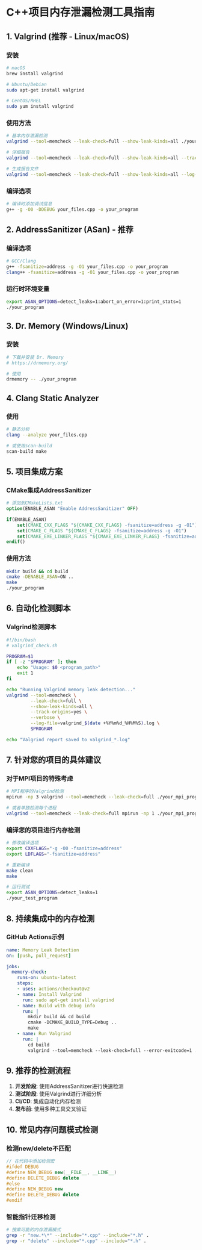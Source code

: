 # C++项目内存泄漏检测工具指南

## 1. Valgrind (推荐 - Linux/macOS)

### 安装
```bash
# macOS
brew install valgrind

# Ubuntu/Debian
sudo apt-get install valgrind

# CentOS/RHEL
sudo yum install valgrind
```

### 使用方法
```bash
# 基本内存泄漏检测
valgrind --tool=memcheck --leak-check=full --show-leak-kinds=all ./your_program

# 详细报告
valgrind --tool=memcheck --leak-check=full --show-leak-kinds=all --track-origins=yes --verbose ./your_program

# 生成报告文件
valgrind --tool=memcheck --leak-check=full --show-leak-kinds=all --log-file=valgrind_report.txt ./your_program
```

### 编译选项
```bash
# 编译时添加调试信息
g++ -g -O0 -DDEBUG your_files.cpp -o your_program
```

## 2. AddressSanitizer (ASan) - 推荐

### 编译选项
```bash
# GCC/Clang
g++ -fsanitize=address -g -O1 your_files.cpp -o your_program
clang++ -fsanitize=address -g -O1 your_files.cpp -o your_program
```

### 运行时环境变量
```bash
export ASAN_OPTIONS=detect_leaks=1:abort_on_error=1:print_stats=1
./your_program
```

## 3. Dr. Memory (Windows/Linux)

### 安装
```bash
# 下载并安装 Dr. Memory
# https://drmemory.org/

# 使用
drmemory -- ./your_program
```

## 4. Clang Static Analyzer

### 使用
```bash
# 静态分析
clang --analyze your_files.cpp

# 或使用scan-build
scan-build make
```

## 5. 项目集成方案

### CMake集成AddressSanitizer
```cmake
# 添加到CMakeLists.txt
option(ENABLE_ASAN "Enable AddressSanitizer" OFF)

if(ENABLE_ASAN)
    set(CMAKE_CXX_FLAGS "${CMAKE_CXX_FLAGS} -fsanitize=address -g -O1")
    set(CMAKE_C_FLAGS "${CMAKE_C_FLAGS} -fsanitize=address -g -O1")
    set(CMAKE_EXE_LINKER_FLAGS "${CMAKE_EXE_LINKER_FLAGS} -fsanitize=address")
endif()
```

### 使用方法
```bash
mkdir build && cd build
cmake -DENABLE_ASAN=ON ..
make
./your_program
```

## 6. 自动化检测脚本

### Valgrind检测脚本
```bash
#!/bin/bash
# valgrind_check.sh

PROGRAM=$1
if [ -z "$PROGRAM" ]; then
    echo "Usage: $0 <program_path>"
    exit 1
fi

echo "Running Valgrind memory leak detection..."
valgrind --tool=memcheck \
         --leak-check=full \
         --show-leak-kinds=all \
         --track-origins=yes \
         --verbose \
         --log-file=valgrind_$(date +%Y%m%d_%H%M%S).log \
         $PROGRAM

echo "Valgrind report saved to valgrind_*.log"
```

## 7. 针对您的项目的具体建议

### 对于MPI项目的特殊考虑
```bash
# MPI程序的Valgrind检测
mpirun -np 3 valgrind --tool=memcheck --leak-check=full ./your_mpi_program

# 或者单独检测每个进程
valgrind --tool=memcheck --leak-check=full mpirun -np 1 ./your_mpi_program
```

### 编译您的项目进行内存检测
```bash
# 修改编译选项
export CXXFLAGS="-g -O0 -fsanitize=address"
export LDFLAGS="-fsanitize=address"

# 重新编译
make clean
make

# 运行测试
export ASAN_OPTIONS=detect_leaks=1
./your_test_program
```

## 8. 持续集成中的内存检测

### GitHub Actions示例
```yaml
name: Memory Leak Detection
on: [push, pull_request]

jobs:
  memory-check:
    runs-on: ubuntu-latest
    steps:
    - uses: actions/checkout@v2
    - name: Install Valgrind
      run: sudo apt-get install valgrind
    - name: Build with debug info
      run: |
        mkdir build && cd build
        cmake -DCMAKE_BUILD_TYPE=Debug ..
        make
    - name: Run Valgrind
      run: |
        cd build
        valgrind --tool=memcheck --leak-check=full --error-exitcode=1 ./your_program
```

## 9. 推荐的检测流程

1. **开发阶段**: 使用AddressSanitizer进行快速检测
2. **测试阶段**: 使用Valgrind进行详细分析
3. **CI/CD**: 集成自动化内存检测
4. **发布前**: 使用多种工具交叉验证

## 10. 常见内存问题模式检测

### 检测new/delete不匹配
```cpp
// 在代码中添加检测宏
#ifdef DEBUG
#define NEW_DEBUG new(__FILE__, __LINE__)
#define DELETE_DEBUG delete
#else
#define NEW_DEBUG new
#define DELETE_DEBUG delete
#endif
```

### 智能指针迁移检测
```bash
# 搜索可能的内存泄漏模式
grep -r "new.*\*" --include="*.cpp" --include="*.h" .
grep -r "delete" --include="*.cpp" --include="*.h" .
